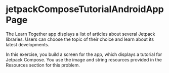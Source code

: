 # jetpackComposeTutorialAndroidAppPage
The Learn Together app displays a list of articles about several Jetpack libraries. Users can choose the topic of their choice and learn about its latest developments.

In this exercise, you build a screen for the app, which displays a tutorial for Jetpack Compose. You use the image and string resources provided in the Resources section for this problem.




